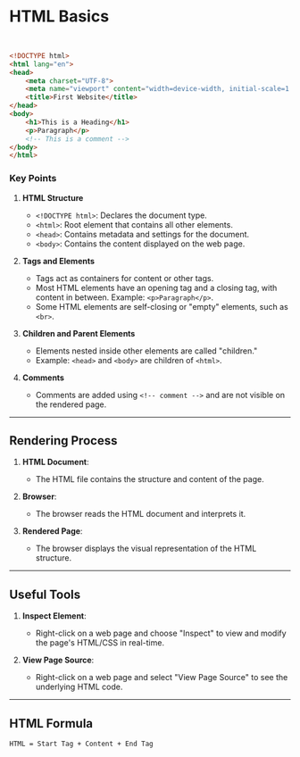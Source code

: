 # HTML Basics

```html {"interactive":"false"}


<!DOCTYPE html>
<html lang="en">
<head>
    <meta charset="UTF-8">
    <meta name="viewport" content="width=device-width, initial-scale=1.0">
    <title>First Website</title>
</head>
<body>
    <h1>This is a Heading</h1>
    <p>Paragraph</p>
    <!-- This is a comment -->
</body>
</html>


```


### Key Points

1. **HTML Structure**
   - `<!DOCTYPE html>`: Declares the document type.
   - `<html>`: Root element that contains all other elements.
   - `<head>`: Contains metadata and settings for the document.
   - `<body>`: Contains the content displayed on the web page.

2. **Tags and Elements**
   - Tags act as containers for content or other tags.
   - Most HTML elements have an opening tag and a closing tag, with content in between. Example: `<p>Paragraph</p>`.
   - Some HTML elements are self-closing or "empty" elements, such as `<br>`.

3. **Children and Parent Elements**
   - Elements nested inside other elements are called "children."
   - Example: `<head>` and `<body>` are children of `<html>`.

4. **Comments**
   - Comments are added using `<!-- comment -->` and are not visible on the rendered page.

---

## Rendering Process

1. **HTML Document**:
   - The HTML file contains the structure and content of the page.

2. **Browser**:
   - The browser reads the HTML document and interprets it.

3. **Rendered Page**:
   - The browser displays the visual representation of the HTML structure.

---

## Useful Tools

1. **Inspect Element**:
   - Right-click on a web page and choose "Inspect" to view and modify the page's HTML/CSS in real-time.

2. **View Page Source**:
   - Right-click on a web page and select "View Page Source" to see the underlying HTML code.

---

## HTML Formula

```
HTML = Start Tag + Content + End Tag